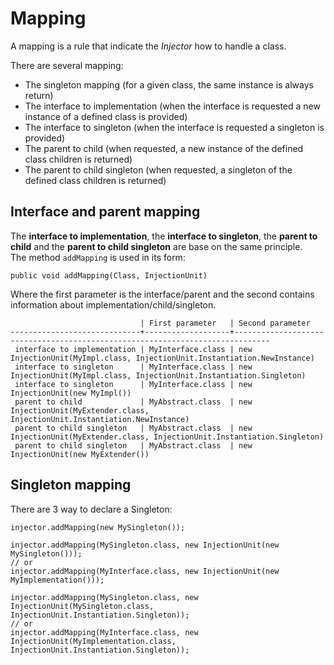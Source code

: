 # Mapping

A mapping is a rule that indicate the _Injector_ how to handle a class.

There are several mapping:

- The singleton mapping (for a given class, the same instance is always return)
- The interface to implementation (when the interface is requested a new instance of a defined class is provided)
- The interface to singleton (when the interface is requested a singleton is provided)
- The parent to child (when requested, a new instance of the defined class children is returned)
- The parent to child singleton (when requested, a singleton of the defined class children is returned)

## Interface and parent mapping

The **interface to implementation**, the **interface to singleton**, the **parent to child** and the **parent to child singleton** are base on the same principle.  
The method `addMapping` is used in its form:
```
public void addMapping(Class, InjectionUnit)
```
Where the first parameter is the interface/parent and the second contains information about implementation/child/singleton.

```
                             | First parameter   | Second parameter 
-----------------------------+-------------------+------------------------------------------------------------------------------
 interface to implementation | MyInterface.class | new InjectionUnit(MyImpl.class, InjectionUnit.Instantiation.NewInstance)
 interface to singleton      | MyInterface.class | new InjectionUnit(MyImpl.class, InjectionUnit.Instantiation.Singleton)
 interface to singleton      | MyInterface.class | new InjectionUnit(new MyImpl())
 parent to child             | MyAbstract.class  | new InjectionUnit(MyExtender.class, InjectionUnit.Instantiation.NewInstance)
 parent to child singleton   | MyAbstract.class  | new InjectionUnit(MyExtender.class, InjectionUnit.Instantiation.Singleton)
 parent to child singleton   | MyAbstract.class  | new InjectionUnit(new MyExtender())
```

## Singleton mapping

There are 3 way to declare a Singleton:

```
injector.addMapping(new MySingleton());
```

```
injector.addMapping(MySingleton.class, new InjectionUnit(new MySingleton()));
// or
injector.addMapping(MyInterface.class, new InjectionUnit(new MyImplementation()));
```

```
injector.addMapping(MySingleton.class, new InjectionUnit(MySingleton.class, InjectionUnit.Instantiation.Singleton));
// or
injector.addMapping(MyInterface.class, new InjectionUnit(MyImplementation.class, InjectionUnit.Instantiation.Singleton));
```
